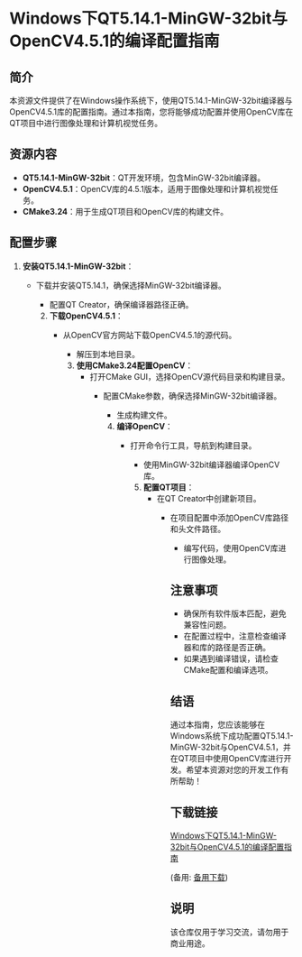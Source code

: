 # Windows下QT5.14.1-MinGW-32bit与OpenCV4.5.1的编译配置指南

## 简介
本资源文件提供了在Windows操作系统下，使用QT5.14.1-MinGW-32bit编译器与OpenCV4.5.1库的配置指南。通过本指南，您将能够成功配置并使用OpenCV库在QT项目中进行图像处理和计算机视觉任务。

## 资源内容
- **QT5.14.1-MinGW-32bit**：QT开发环境，包含MinGW-32bit编译器。
- **OpenCV4.5.1**：OpenCV库的4.5.1版本，适用于图像处理和计算机视觉任务。
- **CMake3.24**：用于生成QT项目和OpenCV库的构建文件。

## 配置步骤
1. **安装QT5.14.1-MinGW-32bit**：
   - 下载并安装QT5.14.1，确保选择MinGW-32bit编译器。
      - 配置QT Creator，确保编译器路径正确。

      2. **下载OpenCV4.5.1**：
         - 从OpenCV官方网站下载OpenCV4.5.1的源代码。
            - 解压到本地目录。

            3. **使用CMake3.24配置OpenCV**：
               - 打开CMake GUI，选择OpenCV源代码目录和构建目录。
                  - 配置CMake参数，确保选择MinGW-32bit编译器。
                     - 生成构建文件。

                     4. **编译OpenCV**：
                        - 打开命令行工具，导航到构建目录。
                           - 使用MinGW-32bit编译器编译OpenCV库。

                           5. **配置QT项目**：
                              - 在QT Creator中创建新项目。
                                 - 在项目配置中添加OpenCV库路径和头文件路径。
                                    - 编写代码，使用OpenCV库进行图像处理。

                                    ## 注意事项
                                    - 确保所有软件版本匹配，避免兼容性问题。
                                    - 在配置过程中，注意检查编译器和库的路径是否正确。
                                    - 如果遇到编译错误，请检查CMake配置和编译选项。

                                    ## 结语
                                    通过本指南，您应该能够在Windows系统下成功配置QT5.14.1-MinGW-32bit与OpenCV4.5.1，并在QT项目中使用OpenCV库进行开发。希望本资源对您的开发工作有所帮助！

                                    ## 下载链接
                                    [Windows下QT5.14.1-MinGW-32bit与OpenCV4.5.1的编译配置指南](https://pan.quark.cn/s/9bafab70543f) 

                                    (备用: [备用下载](https://pan.baidu.com/s/1C0A9Z-7szrtPclxYPEW6ag?pwd=1234))

                                    ## 说明

                                    该仓库仅用于学习交流，请勿用于商业用途。
